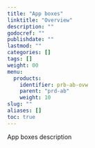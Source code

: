 ```yaml
---
title: "App boxes"
linktitle: "Overview"
description: ""
godocref: ""
publishdate: ""
lastmod: ""
categories: []
tags: []
weight: 00
menu:
  products: 
    identifier: prb-ab-ovw
    parent: "prd-ab"
    weight: 10
slug: ""
aliases: []
toc: true
---
```


App boxes description
